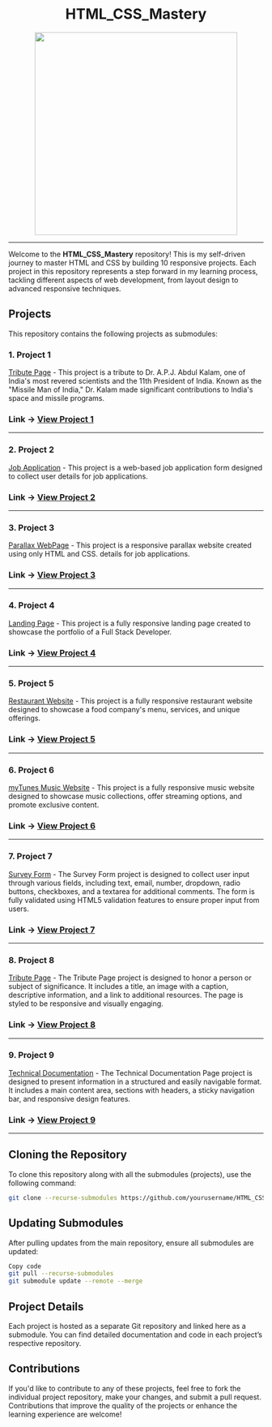 <div align="center">
    <h1>HTML_CSS_Mastery</h1>
    <img src="https://miro.medium.com/v2/resize:fit:960/1*OlyP02fRFe8pEkJgb6vGTQ.png" width="400">
</div>

---

Welcome to the **HTML_CSS_Mastery** repository! This is my self-driven journey to master HTML and CSS by building 10 responsive projects. Each project in this repository represents a step forward in my learning process, tackling different aspects of web development, from layout design to advanced responsive techniques.

## Projects

This repository contains the following projects as submodules:

### 1. **Project 1**

[Tribute Page](https://github.com/anirudha-8/Tribute_Page.git) - This project is a tribute to Dr. A.P.J. Abdul Kalam, one of India's most revered scientists and the 11th President of India. Known as the "Missile Man of India," Dr. Kalam made significant contributions to India's space and missile programs.

### Link -> **[View Project 1](https://anirudha-8.github.io/Tribute_Page/)**

---

### 2. **Project 2**

[Job Application](https://github.com/anirudha-8/Job_Application_Form.git) - This project is a web-based job application form designed to collect user details for job applications.

### Link -> **[View Project 2](https://anirudha-8.github.io/Job_Application_Form/)**

---

### 3. **Project 3**

[Parallax WebPage](https://github.com/anirudha-8/Parallax_WebPage.git) - This project is a responsive parallax website created using only HTML and CSS. details for job applications.

### Link -> **[View Project 3](https://anirudha-8.github.io/Parallax_WebPage/)**

---

### 4. **Project 4**

[Landing Page](https://github.com/anirudha-8/Landing-Page.git) - This project is a fully responsive landing page created to showcase the portfolio of a Full Stack Developer.

### Link -> **[View Project 4](https://anirudha-8.github.io/Landing-Page/)**

---

### 5. **Project 5**

[Restaurant Website](https://github.com/anirudha-8/Restaurant-Website.git) - This project is a fully responsive restaurant website designed to showcase a food company's menu, services, and unique offerings.

### Link -> **[View Project 5](https://anirudha-8.github.io/Restaurant-Website/)**

---

### 6. **Project 6**

[myTunes Music Website](https://github.com/anirudha-8/myTunes.git) - This project is a fully responsive music website designed to showcase music collections, offer streaming options, and promote exclusive content.

### Link -> **[View Project 6](https://anirudha-8.github.io/myTunes/)**

---

### 7. **Project 7**

[Survey Form](https://github.com/anirudha-8/survey-form.git) - The Survey Form project is designed to collect user input through various fields, including text, email, number, dropdown, radio buttons, checkboxes, and a textarea for additional comments. The form is fully validated using HTML5 validation features to ensure proper input from users.

### Link -> **[View Project 7](https://anirudha-8.github.io/survey-form/)**

---

### 8. **Project 8**

[Tribute Page](https://github.com/anirudha-8/tribute-page.git) - The Tribute Page project is designed to honor a person or subject of significance. It includes a title, an image with a caption, descriptive information, and a link to additional resources. The page is styled to be responsive and visually engaging.

### Link -> **[View Project 8](https://anirudha-8.github.io/tribute-page/)**

---

### 9. **Project 9**

[Technical Documentation](https://github.com/anirudha-8/technical-documentation.git) - The Technical Documentation Page project is designed to present information in a structured and easily navigable format. It includes a main content area, sections with headers, a sticky navigation bar, and responsive design features.

### Link -> **[View Project 9](https://anirudha-8.github.io/technical-documentation/)**

---

## Cloning the Repository

To clone this repository along with all the submodules (projects), use the following command:

```bash
git clone --recurse-submodules https://github.com/yourusername/HTML_CSS_Mastery.git
```

## Updating Submodules

After pulling updates from the main repository, ensure all submodules are updated:

```bash
Copy code
git pull --recurse-submodules
git submodule update --remote --merge
```

## Project Details

Each project is hosted as a separate Git repository and linked here as a submodule. You can find detailed documentation and code in each project’s respective repository.

## Contributions

If you'd like to contribute to any of these projects, feel free to fork the individual project repository, make your changes, and submit a pull request. Contributions that improve the quality of the projects or enhance the learning experience are welcome!
